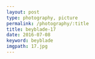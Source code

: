 ```yaml
---
layout: post
type: photography, picture
permalink: /photography/:title
title: beyblade-17
date: 2016-07-08
keyword: beyblade
imgpath: 17.jpg
---
```




